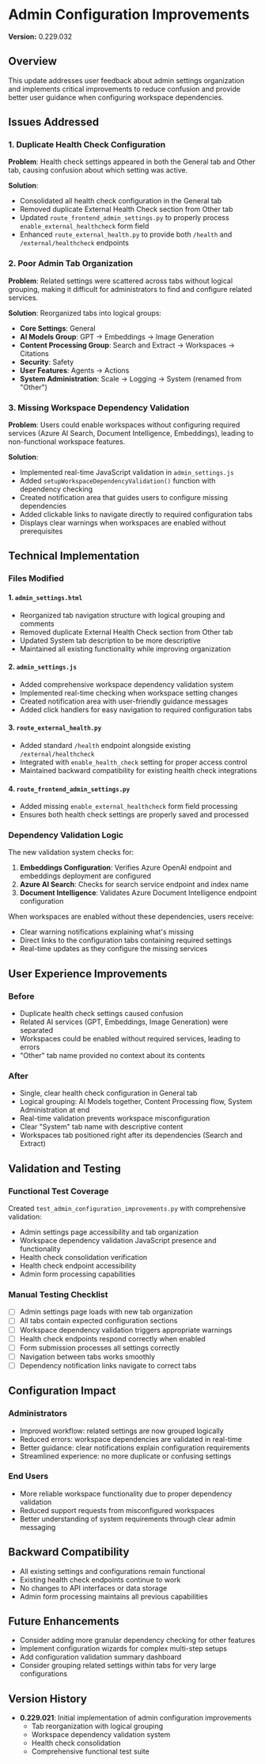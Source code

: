 # Admin Configuration Improvements

**Version:** 0.229.032

## Overview
This update addresses user feedback about admin settings organization and implements critical improvements to reduce confusion and provide better user guidance when configuring workspace dependencies.

## Issues Addressed

### 1. Duplicate Health Check Configuration
**Problem**: Health check settings appeared in both the General tab and Other tab, causing confusion about which setting was active.

**Solution**: 
- Consolidated all health check configuration in the General tab
- Removed duplicate External Health Check section from Other tab
- Updated `route_frontend_admin_settings.py` to properly process `enable_external_healthcheck` form field
- Enhanced `route_external_health.py` to provide both `/health` and `/external/healthcheck` endpoints

### 2. Poor Admin Tab Organization
**Problem**: Related settings were scattered across tabs without logical grouping, making it difficult for administrators to find and configure related services.

**Solution**: Reorganized tabs into logical groups:
- **Core Settings**: General
- **AI Models Group**: GPT → Embeddings → Image Generation
- **Content Processing Group**: Search and Extract → Workspaces → Citations
- **Security**: Safety
- **User Features**: Agents → Actions  
- **System Administration**: Scale → Logging → System (renamed from "Other")

### 3. Missing Workspace Dependency Validation
**Problem**: Users could enable workspaces without configuring required services (Azure AI Search, Document Intelligence, Embeddings), leading to non-functional workspace features.

**Solution**: 
- Implemented real-time JavaScript validation in `admin_settings.js`
- Added `setupWorkspaceDependencyValidation()` function with dependency checking
- Created notification area that guides users to configure missing dependencies
- Added clickable links to navigate directly to required configuration tabs
- Displays clear warnings when workspaces are enabled without prerequisites

## Technical Implementation

### Files Modified

#### 1. `admin_settings.html`
- Reorganized tab navigation structure with logical grouping and comments
- Removed duplicate External Health Check section from Other tab
- Updated System tab description to be more descriptive
- Maintained all existing functionality while improving organization

#### 2. `admin_settings.js`
- Added comprehensive workspace dependency validation system
- Implemented real-time checking when workspace setting changes
- Created notification area with user-friendly guidance messages
- Added click handlers for easy navigation to required configuration tabs

#### 3. `route_external_health.py`
- Added standard `/health` endpoint alongside existing `/external/healthcheck`
- Integrated with `enable_health_check` setting for proper access control
- Maintained backward compatibility for existing health check integrations

#### 4. `route_frontend_admin_settings.py`
- Added missing `enable_external_healthcheck` form field processing
- Ensures both health check settings are properly saved and processed

### Dependency Validation Logic

The new validation system checks for:
1. **Embeddings Configuration**: Verifies Azure OpenAI endpoint and embeddings deployment are configured
2. **Azure AI Search**: Checks for search service endpoint and index name
3. **Document Intelligence**: Validates Azure Document Intelligence endpoint configuration

When workspaces are enabled without these dependencies, users receive:
- Clear warning notifications explaining what's missing
- Direct links to the configuration tabs containing required settings
- Real-time updates as they configure the missing services

## User Experience Improvements

### Before
- Duplicate health check settings caused confusion
- Related AI services (GPT, Embeddings, Image Generation) were separated
- Workspaces could be enabled without required services, leading to errors
- "Other" tab name provided no context about its contents

### After  
- Single, clear health check configuration in General tab
- Logical grouping: AI Models together, Content Processing flow, System Administration at end
- Real-time validation prevents workspace misconfiguration
- Clear "System" tab name with descriptive content
- Workspaces tab positioned right after its dependencies (Search and Extract)

## Validation and Testing

### Functional Test Coverage
Created `test_admin_configuration_improvements.py` with comprehensive validation:
- Admin settings page accessibility and tab organization
- Workspace dependency validation JavaScript presence and functionality
- Health check consolidation verification
- Health check endpoint accessibility
- Admin form processing capabilities

### Manual Testing Checklist
- [ ] Admin settings page loads with new tab organization
- [ ] All tabs contain expected configuration sections
- [ ] Workspace dependency validation triggers appropriate warnings
- [ ] Health check endpoints respond correctly when enabled
- [ ] Form submission processes all settings correctly
- [ ] Navigation between tabs works smoothly
- [ ] Dependency notification links navigate to correct tabs

## Configuration Impact

### Administrators
- Improved workflow: related settings are now grouped logically
- Reduced errors: workspace dependencies are validated in real-time
- Better guidance: clear notifications explain configuration requirements
- Streamlined experience: no more duplicate or confusing settings

### End Users  
- More reliable workspace functionality due to proper dependency validation
- Reduced support requests from misconfigured workspaces
- Better understanding of system requirements through clear admin messaging

## Backward Compatibility
- All existing settings and configurations remain functional
- Existing health check endpoints continue to work
- No changes to API interfaces or data storage
- Admin form processing maintains all previous capabilities

## Future Enhancements
- Consider adding more granular dependency checking for other features
- Implement configuration wizards for complex multi-step setups  
- Add configuration validation summary dashboard
- Consider grouping related settings within tabs for very large configurations

## Version History
- **0.229.021**: Initial implementation of admin configuration improvements
  - Tab reorganization with logical grouping
  - Workspace dependency validation system
  - Health check consolidation
  - Comprehensive functional test suite